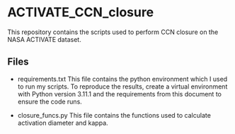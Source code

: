 # ACTIVATE_CCN_closure

This repository contains the scripts used to perform CCN closure on the NASA ACTIVATE dataset.

## Files

- requirements.txt
    This file contains the python environment which I used to run my scripts. To reproduce the results, create a virtual environment with Python version 3.11.1 and the requirements from this document to ensure the code runs.

- closure_funcs.py
    This file contains the functions used to calculate activation diameter and kappa.